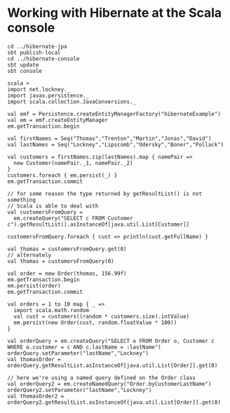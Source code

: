 # Working with Hibernate at the Scala console
    cd ../hibernate-jpa
    sbt publish-local
    cd ../hibernate-console
    sbt update
    sbt console

    scala >
    import net.lockney._
    import javax.persistence._
    import scala.collection.JavaConversions._

    val emf = Persistence.createEntityManagerFactory("hibernateExample")
    val em = emf.createEntityManager
    em.getTransaction.begin
    
    val firstNames = Seq("Thomas","Trenton","Martin","Jonas","David")
    val lastNames = Seq("Lockney","Lipscomb","Odersky","Boner","Pollack")

    val customers = firstNames.zip(lastNames).map { namePair =>
      new Customer(namePair._1, namePair._2)
    }
    customers.foreach { em.persist(_) }
    em.getTransaction.commit

    // for some reason the type returned by getResultList() is not something
    // Scala is able to deal with
    val customersFromQuery = 
      em.createQuery("SELECT c FROM Customer c").getResultList().asInstanceOf[java.util.List[Customer]]

    customersFromQuery.foreach { cust => println(cust.getFullName) }

    val thomas = customersFromQuery.get(0)
    // alternately
    val thomas = customersFromQuery(0)

    val order = new Order(thomas, 156.99f)
    em.getTransaction.begin 
    em.persist(order) 
    em.getTransaction.commit

    val orders = 1 to 10 map { _ => 
      import scala.math.random
      val cust = customers((random * customers.size).intValue)
      em.persist(new Order(cust, random.floatValue * 100))
    }

    val orderQuery = em.createQuery("SELECT o FROM Order o, Customer c WHERE o.customer = c AND c.lastName = :lastName")
    orderQuery.setParameter("lastName","Lockney")
    val thomasOrder = orderQuery.getResultList.asInstanceOf[java.util.List[Order]].get(0)
    
    // here we're using a named query defined on the Order class
    val orderQuery2 = em.createNamedQuery("Order.byCustomerLastName")
    orderQuery2.setParameter("lastName","Lockney")
    val thomasOrder2 = orderQuery2.getResultList.asInstanceOf[java.util.List[Order]].get(0)
